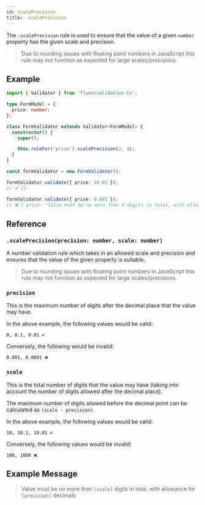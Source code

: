 ```yaml
---
id: scalePrecision
title: .scalePrecision
---
```


The `.scalePrecision` rule is used to ensure that the value of a given `number` property has the given scale and precision.

> Due to rounding issues with floating point numbers in JavaScript this rule may not function as expected for large scales/precisions.

## Example

```typescript
import { Validator } from 'fluentvalidation-ts';

type FormModel = {
  price: number;
};

class FormValidator extends Validator<FormModel> {
  constructor() {
    super();

    this.ruleFor('price').scalePrecision(2, 4);
  }
}

const formValidator = new FormValidator();

formValidator.validate({ price: 10.01 });
// ✔ {}

formValidator.validate({ price: 0.001 });
// ❌ { price: 'Value must be no more than 4 digits in total, with allowance for 2 decimals' }
```

## Reference

### `.scalePrecision(precision: number, scale: number)`

A number validation rule which takes in an allowed scale and precision and ensures that the value of the given property is suitable.

> Due to rounding issues with floating point numbers in JavaScript this rule may not function as expected for large scales/precisions.

### `precision`

This is the maximum number of digits after the decimal place that the value may have.

In the above example, the following values would be valid:

```
0, 0.1, 0.01 ✔
```

Conversely, the following would be invalid:

```
0.001, 0.0001 ❌
```

### `scale`

This is the total number of digits that the value may have (taking into account the number of digits allowed after the decimal place).

The maximum number of digits allowed before the decimal point can be calculated as `(scale - precision)`.

In the above example, the following values would be valid:

```
10, 10.1, 10.01 ✔
```

Conversely, the following values would be invalid:

```
100, 1000 ❌
```

## Example Message

> Value must be no more than `[scale]` digits in total, with allowance for `[precision]` decimals
